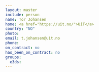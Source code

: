 ```yaml
---
layout: master
include: person
name: Tor Johansen
home: <a href="https://uit.no/">UiT</a>
country: "NO"
photo:
email: t.johansen@uit.no
phone:
on_contract: no
has_been_on_contract: no
groups:
  e3ds:
---
```

